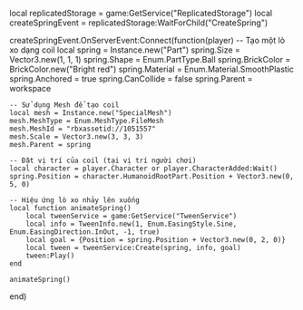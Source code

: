 local replicatedStorage = game:GetService("ReplicatedStorage")
local createSpringEvent = replicatedStorage:WaitForChild("CreateSpring")

createSpringEvent.OnServerEvent:Connect(function(player)
    -- Tạo một lò xo dạng coil
    local spring = Instance.new("Part")
    spring.Size = Vector3.new(1, 1, 1)
    spring.Shape = Enum.PartType.Ball
    spring.BrickColor = BrickColor.new("Bright red")
    spring.Material = Enum.Material.SmoothPlastic
    spring.Anchored = true
    spring.CanCollide = false
    spring.Parent = workspace

    -- Sử dụng Mesh để tạo coil
    local mesh = Instance.new("SpecialMesh")
    mesh.MeshType = Enum.MeshType.FileMesh
    mesh.MeshId = "rbxassetid://1051557"
    mesh.Scale = Vector3.new(3, 3, 3)
    mesh.Parent = spring

    -- Đặt vị trí của coil (tại vị trí người chơi)
    local character = player.Character or player.CharacterAdded:Wait()
    spring.Position = character.HumanoidRootPart.Position + Vector3.new(0, 5, 0)

    -- Hiệu ứng lò xo nhảy lên xuống
    local function animateSpring()
        local tweenService = game:GetService("TweenService")
        local info = TweenInfo.new(1, Enum.EasingStyle.Sine, Enum.EasingDirection.InOut, -1, true)
        local goal = {Position = spring.Position + Vector3.new(0, 2, 0)}
        local tween = tweenService:Create(spring, info, goal)
        tween:Play()
    end

    animateSpring()
end)

